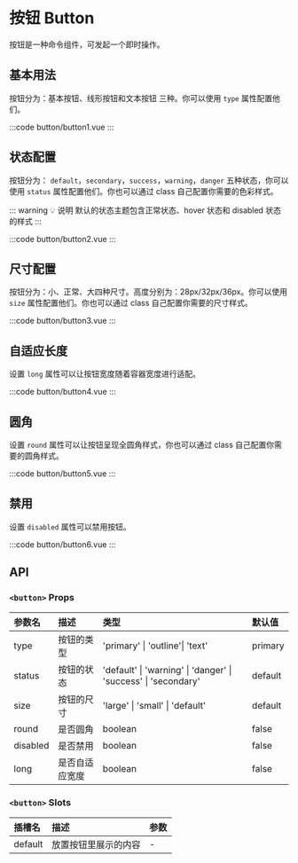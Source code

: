 # 按钮 Button
按钮是一种命令组件，可发起一个即时操作。

## 基本用法
按钮分为：基本按钮、线形按钮和文本按钮 三种。你可以使用 `type` 属性配置他们。

:::code button/button1.vue
:::


## 状态配置
按钮分为： `default`，`secondary`，`success`，`warning`，`danger` 五种状态，你可以使用 `status` 属性配置他们。你也可以通过 class 自己配置你需要的色彩样式。

::: warning 💡 说明
默认的状态主题包含正常状态、hover 状态和 disabled 状态的样式
:::

:::code button/button2.vue
:::

## 尺寸配置
按钮分为：小、正常、大四种尺寸。高度分别为：28px/32px/36px。你可以使用 `size` 属性配置他们。你也可以通过 class 自己配置你需要的尺寸样式。


:::code button/button3.vue
:::

## 自适应长度
设置 `long` 属性可以让按钮宽度随着容器宽度进行适配。

:::code button/button4.vue
:::

## 圆角
设置 `round` 属性可以让按钮呈现全圆角样式，你也可以通过 class 自己配置你需要的圆角样式。

:::code button/button5.vue
:::

## 禁用
设置 `disabled` 属性可以禁用按钮。

:::code button/button6.vue
:::

## API

###  `<button>` Props
| 参数名                 | 描述                                               | 类型                                                | 默认值     |
| :-------------------- | :------------------------------------------------- | :-------------------------------------------------- | :--------- |
| type                  | 按钮的类型                                          | 'primary' \| 'outline'\| 'text'                          | primary |
| status                | 按钮的状态                                          | 'default' \| 'warning' \| 'danger' \| 'success' \| 'secondary' | default |
| size                  | 按钮的尺寸                                          | 'large' \| 'small' \| 'default'                            | default |
| round                 | 是否圆角                                            | boolean                                           | false    |
| disabled | 是否禁用                                   | boolean                                    | false   |
| long       | 是否自适应宽度                          | boolean                         | false |

### `<button>` Slots

| 插槽名  | 描述                   | 参数 |
| :------ | :--------------------- | :--- |
| default | 放置按钮里展示的内容             | -    |